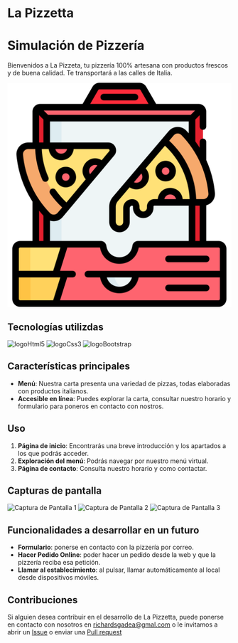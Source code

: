 # La Pizzetta

# Simulación de Pizzería

Bienvenidos a La Pizzeta, tu pizzería 100% artesana con productos frescos y de buena calidad. Te transportará a las calles de Italia. 

![Logo](./img/inicio/IconoPizzeria.png)

## Tecnologías utilizdas
![logoHtml5](https://img.shields.io/badge/HTML5-orange?logo=HTML5)
![logoCss3](https://img.shields.io/badge/CSS3-blue?logo=CSS3)
![logoBootstrap](https://img.shields.io/badge/Bootstrap-purple?logo=Bootstrap)

## Características principales

* **Menú**: Nuestra carta presenta una variedad de pizzas, todas elaboradas con productos italianos.
* **Accesible en línea**: Puedes explorar la carta, consultar nuestro horario y formulario para poneros en contacto con nostros.

## Uso   
1. **Página de inicio**: Encontrarás una breve introducción y los apartados a los que podrás acceder.
2. **Exploración del menú**: Podrás navegar por nuestro menú virtual.
3. **Página de contacto**: Consulta nuestro horario y como contactar.

## Capturas de pantalla
![Captura de Pantalla 1](./img/léeme/CapturaPantalla1.jpg)
![Captura de Pantalla 2](./img/léeme/CapturaPantalla2.jpg)
![Captura de Pantalla 3](./img/léeme/CapturaPantalla3.jpg)

## Funcionalidades a desarrollar en un futuro
* **Formulario**: ponerse en contacto con la pizzería por correo.
* **Hacer Pedido Online**: poder hacer un pedido desde la web y que la pizzería reciba esa petición.
* **Llamar al establecimiento**: al pulsar, llamar automáticamente al local desde dispositivos móviles.

## Contribuciones
Si alguien desea contribuir en el desarrollo de La Pizzetta, puede ponerse en contacto con nosotros en richardsgadea@gmal.com o le invitamos a abrir un [Issue](https://github.com/RichardSGadea/LaPizzetta/issues) o enviar una [Pull request](https://github.com/RichardSGadea/LaPizzetta/pulls)

